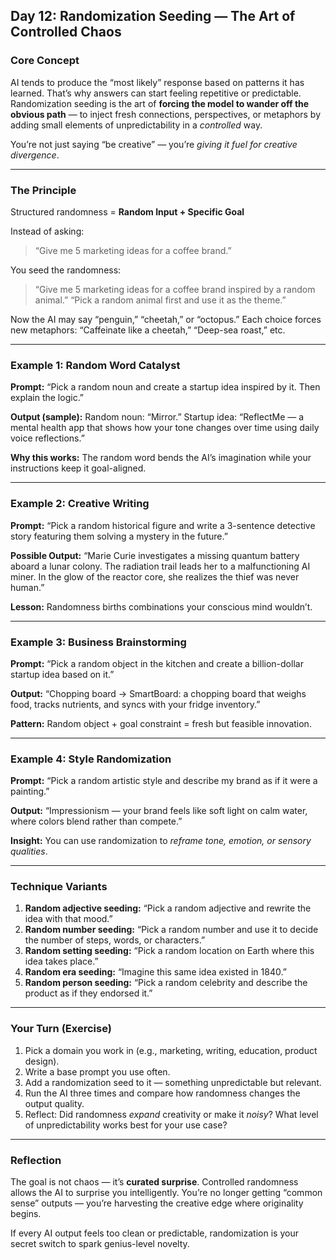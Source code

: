 ## **Day 12: Randomization Seeding — The Art of Controlled Chaos**

### **Core Concept**

AI tends to produce the “most likely” response based on patterns it has learned. That’s why answers can start feeling repetitive or predictable. Randomization seeding is the art of **forcing the model to wander off the obvious path** — to inject fresh connections, perspectives, or metaphors by adding small elements of unpredictability in a *controlled* way.

You’re not just saying “be creative” — you’re *giving it fuel for creative divergence*.

---

### **The Principle**

Structured randomness = **Random Input + Specific Goal**

Instead of asking:

> “Give me 5 marketing ideas for a coffee brand.”

You seed the randomness:

> “Give me 5 marketing ideas for a coffee brand inspired by a random animal.”
> “Pick a random animal first and use it as the theme.”

Now the AI may say “penguin,” “cheetah,” or “octopus.”
Each choice forces new metaphors: “Caffeinate like a cheetah,” “Deep-sea roast,” etc.

---

### **Example 1: Random Word Catalyst**

**Prompt:**
“Pick a random noun and create a startup idea inspired by it. Then explain the logic.”

**Output (sample):**
Random noun: “Mirror.”
Startup idea: “ReflectMe — a mental health app that shows how your tone changes over time using daily voice reflections.”

**Why this works:**
The random word bends the AI’s imagination while your instructions keep it goal-aligned.

---

### **Example 2: Creative Writing**

**Prompt:**
“Pick a random historical figure and write a 3-sentence detective story featuring them solving a mystery in the future.”

**Possible Output:**
“Marie Curie investigates a missing quantum battery aboard a lunar colony. The radiation trail leads her to a malfunctioning AI miner. In the glow of the reactor core, she realizes the thief was never human.”

**Lesson:** Randomness births combinations your conscious mind wouldn’t.

---

### **Example 3: Business Brainstorming**

**Prompt:**
“Pick a random object in the kitchen and create a billion-dollar startup idea based on it.”

**Output:**
“Chopping board → SmartBoard: a chopping board that weighs food, tracks nutrients, and syncs with your fridge inventory.”

**Pattern:** Random object + goal constraint = fresh but feasible innovation.

---

### **Example 4: Style Randomization**

**Prompt:**
“Pick a random artistic style and describe my brand as if it were a painting.”

**Output:**
“Impressionism — your brand feels like soft light on calm water, where colors blend rather than compete.”

**Insight:** You can use randomization to *reframe tone, emotion, or sensory qualities*.

---

### **Technique Variants**

1. **Random adjective seeding:** “Pick a random adjective and rewrite the idea with that mood.”
2. **Random number seeding:** “Pick a random number and use it to decide the number of steps, words, or characters.”
3. **Random setting seeding:** “Pick a random location on Earth where this idea takes place.”
4. **Random era seeding:** “Imagine this same idea existed in 1840.”
5. **Random person seeding:** “Pick a random celebrity and describe the product as if they endorsed it.”

---

### **Your Turn (Exercise)**

1. Pick a domain you work in (e.g., marketing, writing, education, product design).
2. Write a base prompt you use often.
3. Add a randomization seed to it — something unpredictable but relevant.
4. Run the AI three times and compare how randomness changes the output quality.
5. Reflect: Did randomness *expand* creativity or make it *noisy*? What level of unpredictability works best for your use case?

---

### **Reflection**

The goal is not chaos — it’s **curated surprise**.
Controlled randomness allows the AI to surprise you intelligently. You’re no longer getting “common sense” outputs — you’re harvesting the creative edge where originality begins.

If every AI output feels too clean or predictable, randomization is your secret switch to spark genius-level novelty.
